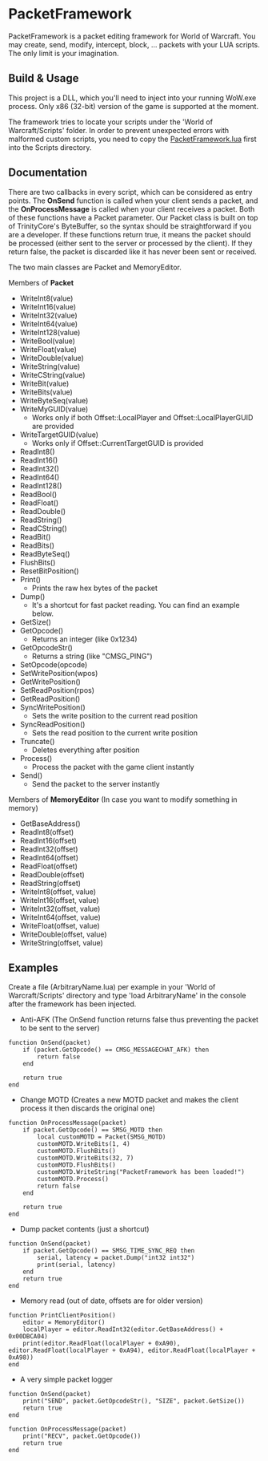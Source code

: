 PacketFramework
=============

PacketFramework is a packet editing framework for World of Warcraft. You may create, send, modify, intercept, block, ... packets with your LUA scripts. The only limit is your imagination.

## Build & Usage

This project is a DLL, which you'll need to inject into your running WoW.exe process. Only x86 (32-bit) version of the game is supported at the moment.

The framework tries to locate your scripts under the 'World of Warcraft/Scripts' folder. In order to prevent unexpected errors with malformed custom scripts, you need to copy the [PacketFramework.lua](https://github.com/Dehravor/PacketFramework/releases/download/untagged-60497b934841db615227/PacketFramework.lua) first into the Scripts directory.

## Documentation

There are two callbacks in every script, which can be considered as entry points.
The **OnSend** function is called when your client sends a packet, and the **OnProcessMessage** is called when your client receives a packet. Both of these functions have a Packet parameter. Our Packet class is built on top of TrinityCore's ByteBuffer, so the syntax should be straightforward if you are a developer. If these functions return true, it means the packet should be processed (either sent to the server or processed by the client). If they return false, the packet is discarded like it has never been sent or received.

The two main classes are Packet and MemoryEditor.

Members of **Packet**
+ WriteInt8(value)
+ WriteInt16(value)
+ WriteInt32(value)
+ WriteInt64(value)
+ WriteInt128(value)
+ WriteBool(value)
+ WriteFloat(value)
+ WriteDouble(value)
+ WriteString(value)
+ WriteCString(value)
+ WriteBit(value)
+ WriteBits(value)
+ WriteByteSeq(value)
+ WriteMyGUID(value)
  + Works only if both Offset::LocalPlayer and Offset::LocalPlayerGUID are provided
+ WriteTargetGUID(value)
  + Works only if Offset::CurrentTargetGUID is provided
+ ReadInt8()
+ ReadInt16()
+ ReadInt32()
+ ReadInt64()
+ ReadInt128()
+ ReadBool()
+ ReadFloat()
+ ReadDouble()
+ ReadString()
+ ReadCString()
+ ReadBit()
+ ReadBits()
+ ReadByteSeq()
+ FlushBits()
+ ResetBitPosition()
+ Print()
  + Prints the raw hex bytes of the packet
+ Dump()
  + It's a shortcut for fast packet reading. You can find an example below.
+ GetSize()
+ GetOpcode()
  + Returns an integer (like 0x1234)
+ GetOpcodeStr()
  + Returns a string (like "CMSG_PING")
+ SetOpcode(opcode)
+ SetWritePosition(wpos)
+ GetWritePosition()
+ SetReadPosition(rpos)
+ GetReadPosition()
+ SyncWritePosition()
  + Sets the write position to the current read position
+ SyncReadPosition()
  + Sets the read position to the current write position
+ Truncate()
  + Deletes everything after position
+ Process()
  + Process the packet with the game client instantly
+ Send()
  + Send the packet to the server instantly
  
Members of **MemoryEditor** (In case you want to modify something in memory)
+ GetBaseAddress()
+ ReadInt8(offset)
+ ReadInt16(offset)
+ ReadInt32(offset)
+ ReadInt64(offset)
+ ReadFloat(offset)
+ ReadDouble(offset)
+ ReadString(offset)
+ WriteInt8(offset, value)
+ WriteInt16(offset, value)
+ WriteInt32(offset, value)
+ WriteInt64(offset, value)
+ WriteFloat(offset, value)
+ WriteDouble(offset, value)
+ WriteString(offset, value)

## Examples

Create a file (ArbitraryName.lua) per example in your 'World of Warcraft/Scripts' directory and type 'load ArbitraryName' in the console after the framework has been injected.

+ Anti-AFK (The OnSend function returns false thus preventing the packet to be sent to the server)
```
function OnSend(packet)
    if (packet.GetOpcode() == CMSG_MESSAGECHAT_AFK) then
        return false
    end

    return true
end
```

+ Change MOTD (Creates a new MOTD packet and makes the client process it then discards the original one)
```
function OnProcessMessage(packet)
    if packet.GetOpcode() == SMSG_MOTD then
        local customMOTD = Packet(SMSG_MOTD)
        customMOTD.WriteBits(1, 4)
        customMOTD.FlushBits()
        customMOTD.WriteBits(32, 7)
        customMOTD.FlushBits()
        customMOTD.WriteString("PacketFramework has been loaded!")
        customMOTD.Process()
        return false
    end

    return true
end
```

+ Dump packet contents (just a shortcut)
```
function OnSend(packet)
    if packet.GetOpcode() == SMSG_TIME_SYNC_REQ then
        serial, latency = packet.Dump("int32 int32")
        print(serial, latency)
    end
    return true
end
```

+ Memory read (out of date, offsets are for older version)
```
function PrintClientPosition()
    editor = MemoryEditor()
    localPlayer = editor.ReadInt32(editor.GetBaseAddress() + 0x00DBCA04)
    print(editor.ReadFloat(localPlayer + 0xA90), editor.ReadFloat(localPlayer + 0xA94), editor.ReadFloat(localPlayer + 0xA98))
end
```

+ A very simple packet logger
```
function OnSend(packet)
    print("SEND", packet.GetOpcodeStr(), "SIZE", packet.GetSize())
    return true
end

function OnProcessMessage(packet)
    print("RECV", packet.GetOpcode())
    return true
end
```